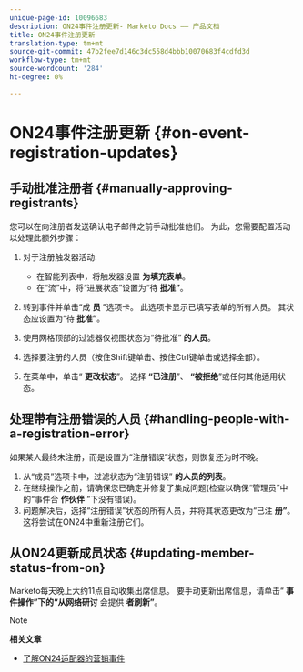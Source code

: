 ```yaml
---
unique-page-id: 10096683
description: ON24事件注册更新- Marketo Docs —— 产品文档
title: ON24事件注册更新
translation-type: tm+mt
source-git-commit: 47b2fee7d146c3dc558d4bbb10070683f4cdfd3d
workflow-type: tm+mt
source-wordcount: '284'
ht-degree: 0%

---
```



# ON24事件注册更新 {#on-event-registration-updates}

## 手动批准注册者 {#manually-approving-registrants}

您可以在向注册者发送确认电子邮件之前手动批准他们。 为此，您需要配置活动以处理此额外步骤：

1. 对于注册触发器活动:

   * 在智能列表中，将触发器设置 **为填充表单**。
   * 在“流”中，将“进展状态”设置为“待 **批准”**。

1. 转到事件并单击“成 **员** ”选项卡。 此选项卡显示已填写表单的所有人员。 其状态应设置为“待 **批准”**。
1. 使用网格顶部的过滤器仅视图状态为“待批准” **的人员**。
1. 选择要注册的人员（按住Shift键单击、按住Ctrl键单击或选择全部）。
1. 在菜单中，单击“ **更改状态**”。 选择 **“已注册**”、 **“被拒绝**”或任何其他适用状态。

## 处理带有注册错误的人员 {#handling-people-with-a-registration-error}

如果某人最终未注册，而是设置为“注册错误”状态，则恢复还为时不晚。

1. 从“成员”选项卡中，过滤状态为“注册错误” **的人员的列表**。
1. 在继续操作之前，请确保您已确定并修复了集成问题(检查以确保“管理员”中的“事件合 **作伙伴** ”下没有错误)。
1. 问题解决后，选择“注册错误”状态的所有人员，并将其状态更改为“已注 **册”**。 这将尝试在ON24中重新注册它们。

## 从ON24更新成员状态 {#updating-member-status-from-on}

Marketo每天晚上大约11点自动收集出席信息。 要手动更新出席信息，请单击“ **事件操作”下的“从网络研讨** 会提供 **者刷新”**。

>[!NOTE]
>
>**相关文章**
>
>* [了解ON24适配器的营销事件](understanding-marketo-on24-adapter-events.md)

>




